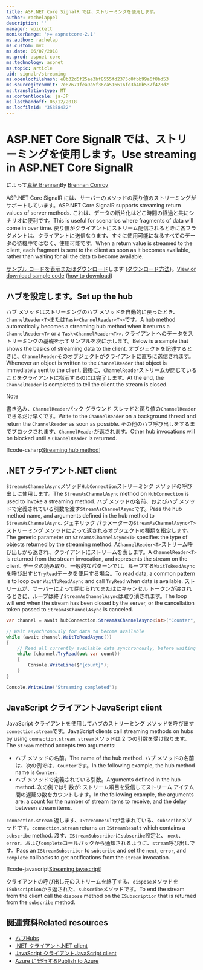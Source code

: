```yaml
---
title: ASP.NET Core SignalR では、ストリーミングを使用します。
author: rachelappel
description: ''
manager: wpickett
monikerRange: '>= aspnetcore-2.1'
ms.author: rachelap
ms.custom: mvc
ms.date: 06/07/2018
ms.prod: aspnet-core
ms.technology: aspnet
ms.topic: article
uid: signalr/streaming
ms.openlocfilehash: e8b32d5f25ae3bf8555fd2375c0fbb99a6f8bd53
ms.sourcegitcommit: 7e87671fea9a5f36ca516616fe3b40b537f428d2
ms.translationtype: MT
ms.contentlocale: ja-JP
ms.lasthandoff: 06/12/2018
ms.locfileid: "35358432"
---
```

# <a name="use-streaming-in-aspnet-core-signalr"></a><span data-ttu-id="83935-102">ASP.NET Core SignalR では、ストリーミングを使用します。</span><span class="sxs-lookup"><span data-stu-id="83935-102">Use streaming in ASP.NET Core SignalR</span></span>

<span data-ttu-id="83935-103">によって[真紀 Brennan](https://github.com/BrennanConroy)</span><span class="sxs-lookup"><span data-stu-id="83935-103">By [Brennan Conroy](https://github.com/BrennanConroy)</span></span>

<span data-ttu-id="83935-104">ASP.NET Core SignalR には、サーバーのメソッドの戻り値のストリーミングがサポートしています。</span><span class="sxs-lookup"><span data-stu-id="83935-104">ASP.NET Core SignalR supports streaming return values of server methods.</span></span> <span data-ttu-id="83935-105">これは、データの断片化はどこ時間の経過と共にシナリオに便利です。</span><span class="sxs-lookup"><span data-stu-id="83935-105">This is useful for scenarios where fragments of data will come in over time.</span></span> <span data-ttu-id="83935-106">戻り値がクライアントにストリーム配信されるときに各フラグメントは、クライアントに送信なります、すぐに使用可能になるすべてのデータの待機中ではなく、使用可能です。</span><span class="sxs-lookup"><span data-stu-id="83935-106">When a return value is streamed to the client, each fragment is sent to the client as soon as it becomes available, rather than waiting for all the data to become available.</span></span>

<span data-ttu-id="83935-107">[サンプル コードを表示またはダウンロード](https://github.com/aspnet/Docs/tree/live/aspnetcore/signalr/streaming/sample)します ([ダウンロード方法](xref:tutorials/index#how-to-download-a-sample))。</span><span class="sxs-lookup"><span data-stu-id="83935-107">[View or download sample code](https://github.com/aspnet/Docs/tree/live/aspnetcore/signalr/streaming/sample) ([how to download](xref:tutorials/index#how-to-download-a-sample))</span></span>

## <a name="set-up-the-hub"></a><span data-ttu-id="83935-108">ハブを設定します。</span><span class="sxs-lookup"><span data-stu-id="83935-108">Set up the hub</span></span>

<span data-ttu-id="83935-109">ハブ メソッドはストリーミングのハブ メソッドを自動的に戻ったとき、`ChannelReader<T>`または`Task<ChannelReader<T>>`です。</span><span class="sxs-lookup"><span data-stu-id="83935-109">A hub method automatically becomes a streaming hub method when it returns a `ChannelReader<T>` or a `Task<ChannelReader<T>>`.</span></span> <span data-ttu-id="83935-110">クライアントへのデータをストリーミングの基礎を示すサンプルを次に示します。</span><span class="sxs-lookup"><span data-stu-id="83935-110">Below is a sample that shows the basics of streaming data to the client.</span></span> <span data-ttu-id="83935-111">オブジェクトを記述するときに、`ChannelReader`そのオブジェクトがクライアントに直ちに送信されます。</span><span class="sxs-lookup"><span data-stu-id="83935-111">Whenever an object is written to the `ChannelReader` that object is immediately sent to the client.</span></span> <span data-ttu-id="83935-112">最後に、`ChannelReader`ストリームが閉じていることをクライアントに指示するのには完了します。</span><span class="sxs-lookup"><span data-stu-id="83935-112">At the end, the `ChannelReader` is completed to tell the client the stream is closed.</span></span>

> [!NOTE]
> <span data-ttu-id="83935-113">書き込み、`ChannelReader`バック グラウンド スレッドと戻り値の`ChannelReader`できるだけ早くです。</span><span class="sxs-lookup"><span data-stu-id="83935-113">Write to the `ChannelReader` on a background thread and return the `ChannelReader` as soon as possible.</span></span> <span data-ttu-id="83935-114">その他のハブ呼び出しをするまでブロックされます、`ChannelReader`が返されます。</span><span class="sxs-lookup"><span data-stu-id="83935-114">Other hub invocations will be blocked until a `ChannelReader` is returned.</span></span>

[!code-csharp[Streaming hub method](streaming/sample/hubs/streamhub.cs?range=10-34)]

## <a name="net-client"></a><span data-ttu-id="83935-115">.NET クライアント</span><span class="sxs-lookup"><span data-stu-id="83935-115">.NET client</span></span>

<span data-ttu-id="83935-116">`StreamAsChannelAsync`メソッド`HubConnection`ストリーミング メソッドの呼び出しに使用します。</span><span class="sxs-lookup"><span data-stu-id="83935-116">The `StreamAsChannelAsync` method on `HubConnection` is used to invoke a streaming method.</span></span> <span data-ttu-id="83935-117">ハブ メソッドの名前、およびハブ メソッドで定義されている引数を渡す`StreamAsChannelAsync`です。</span><span class="sxs-lookup"><span data-stu-id="83935-117">Pass the hub method name, and arguments defined in the hub method to `StreamAsChannelAsync`.</span></span> <span data-ttu-id="83935-118">ジェネリック パラメーターの`StreamAsChannelAsync<T>`ストリーミング メソッドによって返されるオブジェクトの種類を指定します。</span><span class="sxs-lookup"><span data-stu-id="83935-118">The generic parameter on `StreamAsChannelAsync<T>` specifies the type of objects returned by the streaming method.</span></span> <span data-ttu-id="83935-119">A`ChannelReader<T>`ストリーム呼び出しから返され、クライアントにストリームを表します。</span><span class="sxs-lookup"><span data-stu-id="83935-119">A `ChannelReader<T>` is returned from the stream invocation, and represents the stream on the client.</span></span> <span data-ttu-id="83935-120">データの読み取り、一般的なパターンでは、ループする`WaitToReadAsync`を呼び出すと`TryRead`データを使用する場合。</span><span class="sxs-lookup"><span data-stu-id="83935-120">To read data, a common pattern is to loop over `WaitToReadAsync` and call `TryRead` when data is available.</span></span> <span data-ttu-id="83935-121">ストリームが、サーバーによって閉じられてまたはにキャンセル トークンが渡されるときに、ループは終了`StreamAsChannelAsync`は取り消されます。</span><span class="sxs-lookup"><span data-stu-id="83935-121">The loop will end when the stream has been closed by the server, or the cancellation token passed to `StreamAsChannelAsync` is canceled.</span></span>

```csharp
var channel = await hubConnection.StreamAsChannelAsync<int>("Counter", 10, 500, CancellationToken.None);

// Wait asynchronously for data to become available
while (await channel.WaitToReadAsync())
{
    // Read all currently available data synchronously, before waiting for more data
    while (channel.TryRead(out var count))
    {
        Console.WriteLine($"{count}");
    }
}

Console.WriteLine("Streaming completed");
```

## <a name="javascript-client"></a><span data-ttu-id="83935-122">JavaScript クライアント</span><span class="sxs-lookup"><span data-stu-id="83935-122">JavaScript client</span></span>

<span data-ttu-id="83935-123">JavaScript クライアントを使用してハブのストリーミング メソッドを呼び出す`connection.stream`です。</span><span class="sxs-lookup"><span data-stu-id="83935-123">JavaScript clients call streaming methods on hubs by using `connection.stream`.</span></span> <span data-ttu-id="83935-124">`stream`メソッドは 2 つの引数を受け取ります。</span><span class="sxs-lookup"><span data-stu-id="83935-124">The `stream` method accepts two arguments:</span></span>

* <span data-ttu-id="83935-125">ハブ メソッドの名前。</span><span class="sxs-lookup"><span data-stu-id="83935-125">The name of the hub method.</span></span> <span data-ttu-id="83935-126">ハブ メソッドの名前は、次の例では、`Counter`です。</span><span class="sxs-lookup"><span data-stu-id="83935-126">In the following example, the hub method name is `Counter`.</span></span>
* <span data-ttu-id="83935-127">ハブ メソッドで定義されている引数。</span><span class="sxs-lookup"><span data-stu-id="83935-127">Arguments defined in the hub method.</span></span> <span data-ttu-id="83935-128">次の例では引数が: ストリーム項目を受信してストリーム アイテム間の遅延の数をカウントします。</span><span class="sxs-lookup"><span data-stu-id="83935-128">In the following example, the arguments are: a count for the number of stream items to receive, and the delay between stream items.</span></span>

<span data-ttu-id="83935-129">`connection.stream` 返します、`IStreamResult`が含まれている、`subscribe`メソッドです。</span><span class="sxs-lookup"><span data-stu-id="83935-129">`connection.stream` returns an `IStreamResult` which contains a `subscribe` method.</span></span> <span data-ttu-id="83935-130">渡す、`IStreamSubscriber`に`subscribe`設定と、 `next`、 `error`、および`complete`コールバックから通知されるように、`stream`呼び出しです。</span><span class="sxs-lookup"><span data-stu-id="83935-130">Pass an `IStreamSubscriber` to `subscribe` and set the `next`, `error`, and `complete` callbacks to get notifications from the `stream` invocation.</span></span>

[!code-javascript[Streaming javascript](streaming/sample/wwwroot/js/stream.js?range=19-36)]

<span data-ttu-id="83935-131">クライアントの呼び出し元のストリームを終了する、`dispose`メソッドを`ISubscription`から返された、`subscribe`メソッドです。</span><span class="sxs-lookup"><span data-stu-id="83935-131">To end the stream from the client call the `dispose` method on the `ISubscription` that is returned from the `subscribe` method.</span></span>

## <a name="related-resources"></a><span data-ttu-id="83935-132">関連資料</span><span class="sxs-lookup"><span data-stu-id="83935-132">Related resources</span></span>

* [<span data-ttu-id="83935-133">ハブ</span><span class="sxs-lookup"><span data-stu-id="83935-133">Hubs</span></span>](xref:signalr/hubs)
* [<span data-ttu-id="83935-134">.NET クライアント</span><span class="sxs-lookup"><span data-stu-id="83935-134">.NET client</span></span>](xref:signalr/dotnet-client)
* [<span data-ttu-id="83935-135">JavaScript クライアント</span><span class="sxs-lookup"><span data-stu-id="83935-135">JavaScript client</span></span>](xref:signalr/javascript-client)
* [<span data-ttu-id="83935-136">Azure に発行する</span><span class="sxs-lookup"><span data-stu-id="83935-136">Publish to Azure</span></span>](xref:signalr/publish-to-azure-web-app)